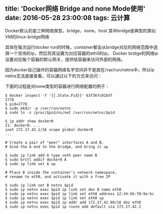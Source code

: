 title: 'Docker网络 Bridge and none Mode使用'
date: 2016-05-28 23:00:08
tags: 云计算
---

Docker默认的是三种网络类型，bridge，none，host
其中bridge是典型的类似VM的linux-bridge网络

具体在每次运行docker run的时候，container都会从bridge对应的网络范围中选择一个空闲的ip，然后将其设置为对应容器的eth0的ip。
Docker bridge的网络ip设置对应每个容器的默认网关，提供给容器来访问外部的网络。

因为docker自己操作的容器网络名字空间并不是放在/var/run/netns中，所以ip netns无法直接查看，可以通过以下的方式来访问：

下面的过程是对none类型的容器进行网络配置的例子：

```
$ docker inspect -f '{{.State.Pid}}' 63f36fc01b5f
2778
$ pid=2778
$ sudo mkdir -p /var/run/netns
$ sudo ln -s /proc/$pid/ns/net /var/run/netns/$pid

$ ip addr show docker0
21: docker0: ...
inet 172.17.42.1/16 scope global docker0
...

# Create a pair of "peer" interfaces A and B,
# bind the A end to the bridge, and bring it up

$ sudo ip link add A type veth peer name B
$ sudo brctl addif docker0 A
$ sudo ip link set A up

# Place B inside the container's network namespace,
# rename to eth0, and activate it with a free IP

$ sudo ip link set B netns $pid
$ sudo ip netns exec $pid ip link set dev B name eth0
$ sudo ip netns exec $pid ip link set eth0 address 12:34:56:78:9a:bc
$ sudo ip netns exec $pid ip link set eth0 up
$ sudo ip netns exec $pid ip addr add 172.17.42.99/16 dev eth0
$ sudo ip netns exec $pid ip route add default via 172.17.42.1
```
